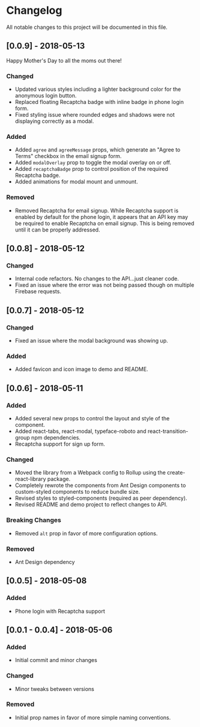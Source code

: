 # Changelog

All notable changes to this project will be documented in this file.

## [0.0.9] - 2018-05-13

Happy Mother's Day to all the moms out there!

### Changed

* Updated various styles including a lighter background color for the anonymous login button.
* Replaced floating Recaptcha badge with inline badge in phone login form.
* Fixed styling issue where rounded edges and shadows were not displaying correctly as a modal.

### Added

* Added `agree` and `agreeMessage` props, which generate an "Agree to Terms" checkbox in the email signup form.
* Added `modalOverlay` prop to toggle the modal overlay on or off.
* Added `recaptchaBadge` prop to control position of the required Recaptcha badge.
* Added animations for modal mount and unmount.

### Removed

* Removed Recaptcha for email signup. While Recaptcha support is enabled by default for the phone login, it appears that an API key may be required to enable Recaptcha on email signup. This is being removed until it can be properly addressed.

## [0.0.8] - 2018-05-12

### Changed

* Internal code refactors. No changes to the API...just cleaner code.
* Fixed an issue where the error was not being passed though on multiple Firebase requests.

## [0.0.7] - 2018-05-12

### Changed

* Fixed an issue where the modal background was showing up.

### Added

* Added favicon and icon image to demo and README.

## [0.0.6] - 2018-05-11

### Added

* Added several new props to control the layout and style of the component.
* Added react-tabs, react-modal, typeface-roboto and react-transition-group npm dependencies.
* Recaptcha support for sign up form.

### Changed

* Moved the library from a Webpack config to Rollup using the create-react-library package.
* Completely rewrote the components from Ant Design components to custom-styled components to reduce bundle size.
* Revised styles to styled-components (required as peer dependency).
* Revised README and demo project to reflect changes to API.

### Breaking Changes

* Removed `alt` prop in favor of more configuration options.

### Removed

* Ant Design dependency

## [0.0.5] - 2018-05-08

### Added

* Phone login with Recaptcha support

## [0.0.1 - 0.0.4] - 2018-05-06

### Added

* Initial commit and minor changes

### Changed

* Minor tweaks between versions

### Removed

* Initial prop names in favor of more simple naming conventions.
